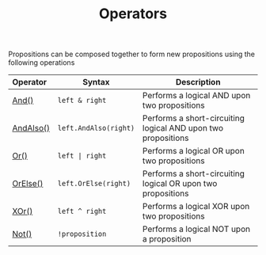 ﻿---
title: Operators
category: operators
---

Propositions can be composed together to form new propositions using the following operations

| Operator                    | Syntax                | Description           |
|:----------------------------|-----------------------|-----------------------|
| [And()](./And.html)         | `left & right`        | Performs a logical AND upon two propositions |
| [AndAlso()](./AndAlso.html) | `left.AndAlso(right)` | Performs a short-circuiting logical AND upon two propositions |
| [Or()](./Or.html)           | `left \| right`       | Performs a logical OR upon two propositions |
| [OrElse()](./OrElse.html)   | `left.OrElse(right)`  | Performs a short-circuiting logical OR upon two propositions |
| [XOr()](./XOr.html)         | `left ^ right`        | Performs a logical XOR upon two propositions |
| [Not()](./Not.html)         | `!proposition`        | Performs a logical NOT upon a proposition |